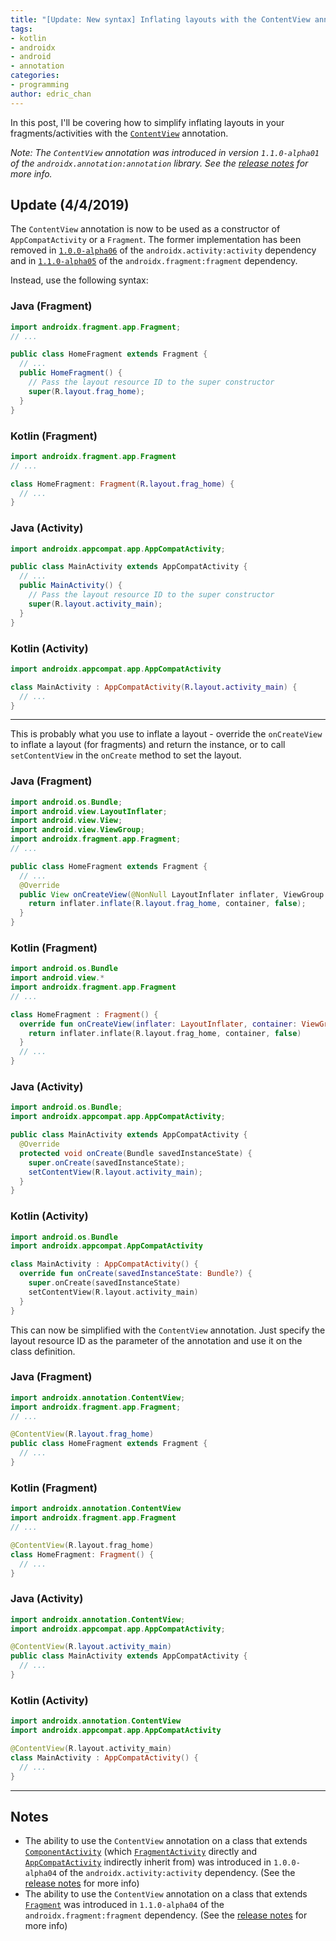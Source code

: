 ```yaml
---
title: "[Update: New syntax] Inflating layouts with the ContentView annotation"
tags:
- kotlin
- androidx
- android
- annotation
categories:
- programming
author: edric_chan
---
```


In this post, I'll be covering how to simplify inflating layouts in your fragments/activities with the [`ContentView`](https://developer.android.com/reference/androidx/annotation/ContentView) annotation.

<!-- End of excerpt -->

_Note: The `ContentView` annotation was introduced in version `1.1.0-alpha01` of the `androidx.annotation:annotation` library. See the [release notes](https://developer.android.com/jetpack/androidx/releases/annotation#1.1.0-alpha01) for more info._

## Update (4/4/2019)

The `ContentView` annotation is now to be used as a constructor of `AppCompatActivity` or a `Fragment`. The former implementation has been removed in [`1.0.0-alpha06`](https://developer.android.com/jetpack/androidx/releases/activity#1.0.0-alpha06) of the `androidx.activity:activity` dependency and in [`1.1.0-alpha05`](https://developer.android.com/jetpack/androidx/releases/fragment#1.1.0-alpha06) of the `androidx.fragment:fragment` dependency.

Instead, use the following syntax:

### Java (Fragment)

```java
import androidx.fragment.app.Fragment;
// ...

public class HomeFragment extends Fragment {
  // ...
  public HomeFragment() {
    // Pass the layout resource ID to the super constructor
    super(R.layout.frag_home);
  }
}
```

### Kotlin (Fragment)

```kotlin
import androidx.fragment.app.Fragment
// ...

class HomeFragment: Fragment(R.layout.frag_home) {
  // ...
}
```

### Java (Activity)

```java
import androidx.appcompat.app.AppCompatActivity;

public class MainActivity extends AppCompatActivity {
  // ...
  public MainActivity() {
    // Pass the layout resource ID to the super constructor
    super(R.layout.activity_main);
  }
}
```

### Kotlin (Activity)

```kotlin
import androidx.appcompat.app.AppCompatActivity

class MainActivity : AppCompatActivity(R.layout.activity_main) {
  // ...
}
```

---

This is probably what you use to inflate a layout - override the `onCreateView` to inflate a layout (for fragments) and return the instance, or to call `setContentView` in the `onCreate` method to set the layout.

### Java (Fragment)

```java
import android.os.Bundle;
import android.view.LayoutInflater;
import android.view.View;
import android.view.ViewGroup;
import androidx.fragment.app.Fragment;
// ...

public class HomeFragment extends Fragment {
  // ...
  @Override
  public View onCreateView(@NonNull LayoutInflater inflater, ViewGroup container, Bundle savedInstanceState) {
    return inflater.inflate(R.layout.frag_home, container, false);
  }
}
```

### Kotlin (Fragment)

```kotlin
import android.os.Bundle
import android.view.*
import androidx.fragment.app.Fragment
// ...

class HomeFragment : Fragment() {
  override fun onCreateView(inflater: LayoutInflater, container: ViewGroup?, savedInstanceState: Bundle?): View? {
    return inflater.inflate(R.layout.frag_home, container, false)
  }
  // ...
}
```

### Java (Activity)

```java
import android.os.Bundle;
import androidx.appcompat.app.AppCompatActivity;

public class MainActivity extends AppCompatActivity {
  @Override
  protected void onCreate(Bundle savedInstanceState) {
    super.onCreate(savedInstanceState);
    setContentView(R.layout.activity_main);
  }
}
```

### Kotlin (Activity)

```kotlin
import android.os.Bundle
import androidx.appcompat.AppCompatActivity

class MainActivity : AppCompatActivity() {
  override fun onCreate(savedInstanceState: Bundle?) {
    super.onCreate(savedInstanceState)
    setContentView(R.layout.activity_main)
  }
}
```

This can now be simplified with the `ContentView` annotation. Just specify the layout resource ID as the parameter of the annotation and use it on the class definition.

### Java (Fragment)

```java
import androidx.annotation.ContentView;
import androidx.fragment.app.Fragment;
// ...

@ContentView(R.layout.frag_home)
public class HomeFragment extends Fragment {
  // ...
}
```

### Kotlin (Fragment)

```kotlin
import androidx.annotation.ContentView
import androidx.fragment.app.Fragment
// ...

@ContentView(R.layout.frag_home)
class HomeFragment: Fragment() {
  // ...
}
```

### Java (Activity)

```java
import androidx.annotation.ContentView;
import androidx.appcompat.app.AppCompatActivity;

@ContentView(R.layout.activity_main)
public class MainActivity extends AppCompatActivity {
  // ...
}
```

### Kotlin (Activity)

```kotlin
import androidx.annotation.ContentView
import androidx.appcompat.app.AppCompatActivity

@ContentView(R.layout.activity_main)
class MainActivity : AppCompatActivity() {
  // ...
}
```

---

## Notes

* The ability to use the `ContentView` annotation on a class that extends [`ComponentActivity`](https://developer.android.com/reference/androidx/activity/ComponentActivity) (which [`FragmentActivity`](https://developer.android.com/reference/androidx/fragment/app/FragmentActivity) directly and [`AppCompatActivity`](https://developer.android.com/reference/androidx/appcompat/app/AppCompatActivity) indirectly inherit from) was introduced in `1.0.0-alpha04` of the `androidx.activity:activity` dependency. (See the [release notes](https://developer.android.com/jetpack/androidx/releases/activity#1.0.0-alpha04) for more info)
* The ability to use the `ContentView` annotation on a class that extends [`Fragment`](https://developer.android.com/reference/androidx/fragment/app/Fragment) was introduced in `1.1.0-alpha04` of the `androidx.fragment:fragment` dependency. (See the [release notes](https://developer.android.com/jetpack/androidx/releases/fragment#1.1.0-alpha04) for more info)
